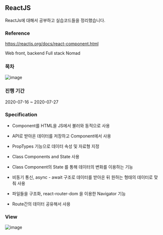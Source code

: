 ## ReactJS

ReactJs에 대해서 공부하고 실습코드들을 정리했습니다.    

### Reference
https://reactjs.org/docs/react-component.html  

Web front, backend Full stack Nomad 

### 목차

![image](https://user-images.githubusercontent.com/44837403/181672790-e2f1011a-20a9-43b9-8bda-d85cf5cb7acd.png)

### 진행 기간
2020-07-16 ~ 2020-07-27

### Specification

- Component를 HTML을 JS에서 불러와 동적으로 사용

- API로 받아온 데이터를 저장하고 Component에서 사용

- PropTypes 기능으로 데이터 속성 및 자료형 지정

- Class Components and State 사용

- Class Component의 State 를 통해 데이터의 변화를 이용하는 기능


- 비동기 통신, async - await 구조로 데이터를 받아온 뒤 원하는 형태의 데이터로 맞춰 사용

- 파일들을 구조화, react-router-dom 을 이용한 Navigator 기능

- Route간의 데이터 공유해서 사용


### View

![image](https://user-images.githubusercontent.com/44837403/181673004-c975b511-a7c2-4938-8a40-a13cd2590f50.png)







